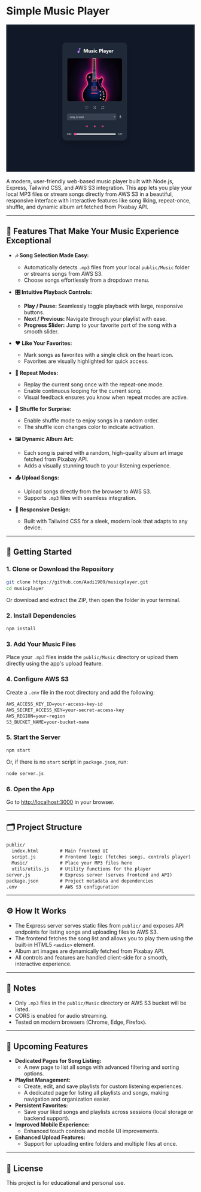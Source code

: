 # Simple Music Player

![Music Player Preview](./preview.png)

A modern, user-friendly web-based music player built with Node.js, Express, Tailwind CSS, and AWS S3 integration. This app lets you play your local MP3 files or stream songs directly from AWS S3 in a beautiful, responsive interface with interactive features like song liking, repeat-once, shuffle, and dynamic album art fetched from Pixabay API.

---

## 🎵 Features That Make Your Music Experience Exceptional

- **🎶 Song Selection Made Easy:**
  - Automatically detects `.mp3` files from your local `public/Music` folder or streams songs from AWS S3.
  - Choose songs effortlessly from a dropdown menu.

- **🎛️ Intuitive Playback Controls:**
  - **Play / Pause:** Seamlessly toggle playback with large, responsive buttons.
  - **Next / Previous:** Navigate through your playlist with ease.
  - **Progress Slider:** Jump to your favorite part of the song with a smooth slider.

- **❤️ Like Your Favorites:**
  - Mark songs as favorites with a single click on the heart icon.
  - Favorites are visually highlighted for quick access.

- **🔁 Repeat Modes:**
  - Replay the current song once with the repeat-one mode.
  - Enable continuous looping for the current song.
  - Visual feedback ensures you know when repeat modes are active.

- **🔀 Shuffle for Surprise:**
  - Enable shuffle mode to enjoy songs in a random order.
  - The shuffle icon changes color to indicate activation.

- **🖼️ Dynamic Album Art:**
  - Each song is paired with a random, high-quality album art image fetched from Pixabay API.
  - Adds a visually stunning touch to your listening experience.

- **📤 Upload Songs:**
  - Upload songs directly from the browser to AWS S3.
  - Supports `.mp3` files with seamless integration.

- **📱 Responsive Design:**
  - Built with Tailwind CSS for a sleek, modern look that adapts to any device.

---

## 🚀 Getting Started

### 1. Clone or Download the Repository
```sh
git clone https://github.com/Aadi1909/musicplayer.git
cd musicplayer
```
Or download and extract the ZIP, then open the folder in your terminal.

### 2. Install Dependencies
```sh
npm install
```

### 3. Add Your Music Files
Place your `.mp3` files inside the `public/Music` directory or upload them directly using the app's upload feature.

### 4. Configure AWS S3
Create a `.env` file in the root directory and add the following:
```
AWS_ACCESS_KEY_ID=your-access-key-id
AWS_SECRET_ACCESS_KEY=your-secret-access-key
AWS_REGION=your-region
S3_BUCKET_NAME=your-bucket-name
```

### 5. Start the Server
```sh
npm start
```
Or, if there is no `start` script in `package.json`, run:
```sh
node server.js
```

### 6. Open the App
Go to [http://localhost:3000](http://localhost:3000) in your browser.

---

## 🗂️ Project Structure
```
public/
  index.html        # Main frontend UI
  script.js         # Frontend logic (fetches songs, controls player)
  Music/            # Place your MP3 files here
  utils/utils.js    # Utility functions for the player
server.js           # Express server (serves frontend and API)
package.json        # Project metadata and dependencies
.env                # AWS S3 configuration
```

---

## ⚙️ How It Works
- The Express server serves static files from `public/` and exposes API endpoints for listing songs and uploading files to AWS S3.
- The frontend fetches the song list and allows you to play them using the built-in HTML5 `<audio>` element.
- Album art images are dynamically fetched from Pixabay API.
- All controls and features are handled client-side for a smooth, interactive experience.

---

## 📝 Notes
- Only `.mp3` files in the `public/Music` directory or AWS S3 bucket will be listed.
- CORS is enabled for audio streaming.
- Tested on modern browsers (Chrome, Edge, Firefox).

---

## 🔮 Upcoming Features
- **Dedicated Pages for Song Listing:**
  - A new page to list all songs with advanced filtering and sorting options.
- **Playlist Management:**
  - Create, edit, and save playlists for custom listening experiences.
  - A dedicated page for listing all playlists and songs, making navigation and organization easier.
- **Persistent Favorites:**
  - Save your liked songs and playlists across sessions (local storage or backend support).
- **Improved Mobile Experience:**
  - Enhanced touch controls and mobile UI improvements.
- **Enhanced Upload Features:**
  - Support for uploading entire folders and multiple files at once.

---

## 📄 License
This project is for educational and personal use.
